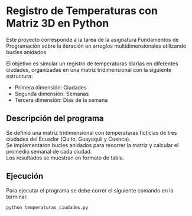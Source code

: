 # Registro de Temperaturas con Matriz 3D en Python

Este proyecto corresponde a la tarea de la asignatura Fundamentos de Programación sobre la iteración en arreglos multidimensionales utilizando bucles anidados.

El objetivo es simular un registro de temperaturas diarias en diferentes ciudades, organizadas en una matriz tridimensional con la siguiente estructura:

- Primera dimensión: Ciudades
- Segunda dimensión: Semanas
- Tercera dimensión: Días de la semana

## Descripción del programa
Se definió una matriz tridimensional con temperaturas ficticias de tres ciudades del Ecuador (Quito, Guayaquil y Cuenca).  
Se implementaron bucles anidados para recorrer la matriz y calcular el promedio semanal de cada ciudad.  
Los resultados se muestran en formato de tabla.

## Ejecución
Para ejecutar el programa se debe correr el siguiente comando en la terminal:

```bash
python temperaturas_ciudades.py
